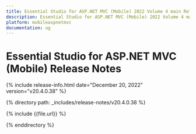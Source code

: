 ```yaml
---
title: Essential Studio for ASP.NET MVC (Mobile) 2022 Volume 4 main Release Release Notes  
description: Essential Studio for ASP.NET MVC (Mobile) 2022 Volume 4 main Release Release Notes  
platform: mobileaspnetmvc
documentation: ug
---
```


# Essential Studio for ASP.NET MVC (Mobile)  Release Notes  

{% include release-info.html date="December 20, 2022"  version="v20.4.0.38" %} 

{% directory path: _includes/release-notes/v20.4.0.38 %}

{% include {{file.url}} %}

{% enddirectory %}